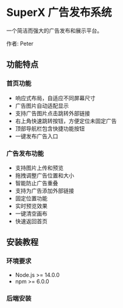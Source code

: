 # SuperX 广告发布系统

一个简洁而强大的广告发布和展示平台。

作者: Peter

## 功能特点

### 首页功能
- 响应式布局，自适应不同屏幕尺寸
- 广告图片自动适配显示
- 支持广告图片点击跳转外部链接
- 右上角快速跳转按钮，方便定位未固定广告
- 顶部导航栏包含快捷功能按钮
- 一键发布广告入口

### 广告发布功能
- 支持图片上传和预览
- 拖拽调整广告位置和大小
- 智能防止广告重叠
- 支持为广告添加外部链接
- 固定位置功能
- 实时预览效果
- 一键清空画布
- 快速返回首页

## 安装教程

### 环境要求
- Node.js >= 14.0.0
- npm >= 6.0.0

### 后端安装 